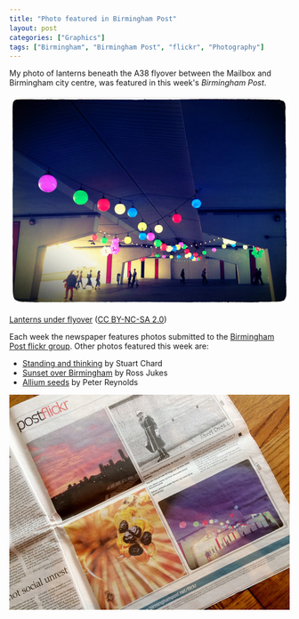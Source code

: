 ```yaml
---
title: "Photo featured in Birmingham Post"
layout: post
categories: ["Graphics"]
tags: ["Birmingham", "Birmingham Post", "flickr", "Photography"]
---
```


My photo of lanterns beneath the A38 flyover between the Mailbox and Birmingham city centre, was featured in this week's _Birmingham Post_.

![Lanterns under flyover](/assets/2011/09/lanterns-a38-1000px-min.jpg)

[Lanterns under flyover](https://www.flickr.com/photos/gavinwray/5985245081) ([CC BY-NC-SA 2.0](https://creativecommons.org/licenses/by-nc-sa/2.0/))

Each week the newspaper features photos submitted to the [Birmingham Post flickr group](https://www.flickr.com/groups/birminghammail/). Other photos featured this week are:

* [Standing and thinking](https://www.flickr.com/photos/stuartchard/5982470040) by Stuart Chard
* [Sunset over Birmingham](https://www.flickr.com/photos/jukesy25/5985315961) by Ross Jukes
* [Allium seeds](https://www.flickr.com/photos/pete_s/5982005720) by Peter Reynolds

![Birmingham Post 22-28 September 2011](/assets/2011/09/birmingham-post-1000px-min.jpg)
